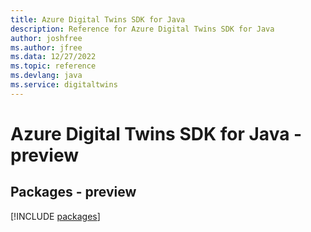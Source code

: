```yaml
---
title: Azure Digital Twins SDK for Java
description: Reference for Azure Digital Twins SDK for Java
author: joshfree
ms.author: jfree
ms.data: 12/27/2022
ms.topic: reference
ms.devlang: java
ms.service: digitaltwins
---
```

# Azure Digital Twins SDK for Java - preview
## Packages - preview
[!INCLUDE [packages](digital-twins-index.md)]